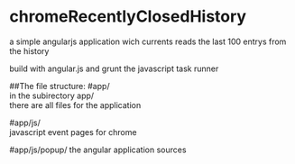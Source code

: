 chromeRecentlyClosedHistory
===========================

 a simple angularjs application wich currents reads the last 100 entrys from the history


 build with angular.js and grunt the javascript task runner
 
 
 ##The file structure:
 #app/    
 in the subirectory app/     
 there are all files for the application        
                   
 #app/js/     
 javascript event pages for chrome    
 
     
 #app/js/popup/
 the angular application sources
 
 
 
